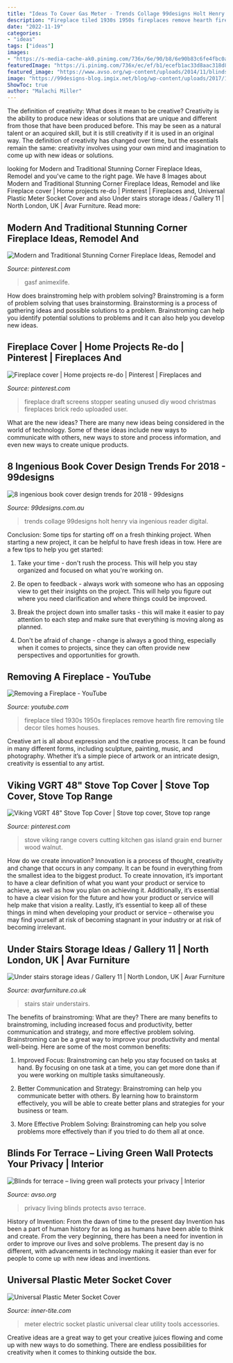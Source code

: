 ```yaml
---
title: "Ideas To Cover Gas Meter - Trends Collage 99designs Holt Henry Via Ingenious Reader Digital"
description: "Fireplace tiled 1930s 1950s fireplaces remove hearth fire removing tile decor tiles homes houses"
date: "2022-11-19"
categories:
- "ideas"
tags: ["ideas"]
images:
- "https://s-media-cache-ak0.pinimg.com/736x/6e/90/b8/6e90b83c6fe4fbc0a5b7b279ffef465d.jpg"
featuredImage: "https://i.pinimg.com/736x/ec/ef/b1/ecefb1ac33d8aac318d8e4dddaa0ac83.jpg"
featured_image: "https://www.avso.org/wp-content/uploads/2014/11/blinds-for-terrace-living-green-wall-protects-your-privacy-1415089542.jpg"
image: "https://99designs-blog.imgix.net/blog/wp-content/uploads/2017/11/c1659d3e71037129ce045ae787bbf591-book-cover-design-book-design-e1511583665233.jpg?auto=format&amp;q=60&amp;fit=max&amp;w=930"
ShowToc: true
author: "Malachi Miller"
---
```



The definition of creativity: What does it mean to be creative?
Creativity is the ability to produce new ideas or solutions that are unique and different from those that have been produced before. This may be seen as a natural talent or an acquired skill, but it is still creativity if it is used in an original way. The definition of creativity has changed over time, but the essentials remain the same: creativity involves using your own mind and imagination to come up with new ideas or solutions.

	

		
looking for Modern and Traditional Stunning Corner Fireplace Ideas, Remodel and you've came to the right page. We have 8 Images about Modern and Traditional Stunning Corner Fireplace Ideas, Remodel and like Fireplace cover | Home projects re-do | Pinterest | Fireplaces and, Universal Plastic Meter Socket Cover and also Under stairs storage ideas / Gallery 11 | North London, UK | Avar Furniture. Read more:
		
    
## Modern And Traditional Stunning Corner Fireplace Ideas, Remodel And

<img loading=lazy src="https://i.pinimg.com/736x/30/b4/99/30b49932ca54953504db8699291ce29b.jpg" onerror="this.onerror=null;this.src='https://tse1.mm.bing.net/th?id=OIP.22lVsXpyKXlnERIJHhnrbgHaJ3&amp;pid=15.1';" alt="Modern and Traditional Stunning Corner Fireplace Ideas, Remodel and">

_Source: pinterest.com_

>gasf animexlife. 

	

How does brainstroming help with problem solving?
Brainstroming is a form of problem solving that uses brainstorming. Brainstorming is a process of gathering ideas and possible solutions to a problem. Brainstroming can help you identify potential solutions to problems and it can also help you develop new ideas.

    
## Fireplace Cover | Home Projects Re-do | Pinterest | Fireplaces And

<img loading=lazy src="https://s-media-cache-ak0.pinimg.com/736x/6e/90/b8/6e90b83c6fe4fbc0a5b7b279ffef465d.jpg" onerror="this.onerror=null;this.src='https://tse4.mm.bing.net/th?id=OIP._0sL25wtFr2UitZJdQt__AHaKn&amp;pid=15.1';" alt="Fireplace cover | Home projects re-do | Pinterest | Fireplaces and">

_Source: pinterest.com_

>fireplace draft screens stopper seating unused diy wood christmas fireplaces brick redo uploaded user. 

	

What are the new ideas?
There are many new ideas being considered in the world of technology. Some of these ideas include new ways to communicate with others, new ways to store and process information, and even new ways to create unique products.

    
## 8 Ingenious Book Cover Design Trends For 2018 - 99designs

<img loading=lazy src="https://99designs-blog.imgix.net/blog/wp-content/uploads/2017/11/c1659d3e71037129ce045ae787bbf591-book-cover-design-book-design-e1511583665233.jpg?auto=format&amp;q=60&amp;fit=max&amp;w=930" onerror="this.onerror=null;this.src='https://tse2.mm.bing.net/th?id=OIP.jo8yCJKnKE-SOA936Dk8rwHaLH&amp;pid=15.1';" alt="8 ingenious book cover design trends for 2018 - 99designs">

_Source: 99designs.com.au_

>trends collage 99designs holt henry via ingenious reader digital. 

	

Conclusion: Some tips for starting off on a fresh thinking project.
When starting a new project, it can be helpful to have fresh ideas in tow. Here are a few tips to help you get started:
1. Take your time - don't rush the process. This will help you stay organized and focused on what you're working on.

2. Be open to feedback - always work with someone who has an opposing view to get their insights on the project. This will help you figure out where you need clarification and where things could be improved.

3. Break the project down into smaller tasks - this will make it easier to pay attention to each step and make sure that everything is moving along as planned.

4. Don't be afraid of change - change is always a good thing, especially when it comes to projects, since they can often provide new perspectives and opportunities for growth.

    
## Removing A Fireplace - YouTube

<img loading=lazy src="https://i.ytimg.com/vi/iZP2718rdt8/maxresdefault.jpg" onerror="this.onerror=null;this.src='https://tse3.mm.bing.net/th?id=OIP.B3QddfhFCoi2qp-dy9NuLwHaEK&amp;pid=15.1';" alt="Removing a Fireplace - YouTube">

_Source: youtube.com_

>fireplace tiled 1930s 1950s fireplaces remove hearth fire removing tile decor tiles homes houses. 

	

Creative art is all about expression and the creative process. It can be found in many different forms, including sculpture, painting, music, and photography. Whether it’s a simple piece of artwork or an intricate design, creativity is essential to any artist.

    
## Viking VGRT 48&quot; Stove Top Cover | Stove Top Cover, Stove Top Range

<img loading=lazy src="https://i.pinimg.com/736x/ec/ef/b1/ecefb1ac33d8aac318d8e4dddaa0ac83.jpg" onerror="this.onerror=null;this.src='https://tse4.mm.bing.net/th?id=OIP.GmP3xCov_bdhzOdj5czGagHaFj&amp;pid=15.1';" alt="Viking VGRT 48&quot; Stove Top Cover | Stove top cover, Stove top range">

_Source: pinterest.com_

>stove viking range covers cutting kitchen gas island grain end burner wood walnut. 

	

How do we create innovation?
Innovation is a process of thought, creativity and change that occurs in any company. It can be found in everything from the smallest idea to the biggest product. To create innovation, it’s important to have a clear definition of what you want your product or service to achieve, as well as how you plan on achieving it. Additionally, it’s essential to have a clear vision for the future and how your product or service will help make that vision a reality. Lastly, it’s essential to keep all of these things in mind when developing your product or service – otherwise you may find yourself at risk of becoming stagnant in your industry or at risk of becoming irrelevant.

    
## Under Stairs Storage Ideas / Gallery 11 | North London, UK | Avar Furniture

<img loading=lazy src="https://www.avarfurniture.co.uk/images/gallery/238/6-storage-solution-under-the-stairs.jpg" onerror="this.onerror=null;this.src='https://tse3.mm.bing.net/th?id=OIP.fdZSg8ZodtzZVFuJL2wD0wHaLH&amp;pid=15.1';" alt="Under stairs storage ideas / Gallery 11 | North London, UK | Avar Furniture">

_Source: avarfurniture.co.uk_

>stairs stair understairs. 

	

The benefits of brainstroming: What are they?
There are many benefits to brainstroming, including increased focus and productivity, better communication and strategy, and more effective problem solving. Brainstroming can be a great way to improve your productivity and mental well-being. Here are some of the most common benefits: 
1. Improved Focus: Brainstroming can help you stay focused on tasks at hand. By focusing on one task at a time, you can get more done than if you were working on multiple tasks simultaneously. 

2. Better Communication and Strategy: Brainstroming can help you communicate better with others. By learning how to brainstorm effectively, you will be able to create better plans and strategies for your business or team. 

3. More Effective Problem Solving: Brainstroming can help you solve problems more effectively than if you tried to do them all at once.

    
## Blinds For Terrace – Living Green Wall Protects Your Privacy | Interior

<img loading=lazy src="https://www.avso.org/wp-content/uploads/2014/11/blinds-for-terrace-living-green-wall-protects-your-privacy-1415089542.jpg" onerror="this.onerror=null;this.src='https://tse2.mm.bing.net/th?id=OIP.v2TxOjpnRjg1ev66UDdSAwHaGm&amp;pid=15.1';" alt="Blinds for terrace – living green wall protects your privacy | Interior">

_Source: avso.org_

>privacy living blinds protects avso terrace. 

	

History of Invention: From the dawn of time to the present day
Invention has been a part of human history for as long as humans have been able to think and create. From the very beginning, there has been a need for invention in order to improve our lives and solve problems. The present day is no different, with advancements in technology making it easier than ever for people to come up with new ideas and inventions.

    
## Universal Plastic Meter Socket Cover

<img loading=lazy src="http://inner-tite.com/images/product_images/electric/Universal-Cover-6.jpg" onerror="this.onerror=null;this.src='https://tse1.mm.bing.net/th?id=OIP.5RHU92IRTiEVaAzdJKqzOwHaE8&amp;pid=15.1';" alt="Universal Plastic Meter Socket Cover">

_Source: inner-tite.com_

>meter electric socket plastic universal clear utility tools accessories. 

	

Creative ideas are a great way to get your creative juices flowing and come up with new ways to do something. There are endless possibilities for creativity when it comes to thinking outside the box.

